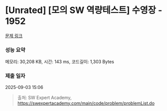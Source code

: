 # [Unrated] [모의 SW 역량테스트] 수영장 - 1952 

[문제 링크](https://swexpertacademy.com/main/code/problem/problemDetail.do?contestProbId=AV5PpFQaAQMDFAUq) 

### 성능 요약

메모리: 30,208 KB, 시간: 143 ms, 코드길이: 1,303 Bytes

### 제출 일자

2025-09-03 15:06



> 출처: SW Expert Academy, https://swexpertacademy.com/main/code/problem/problemList.do